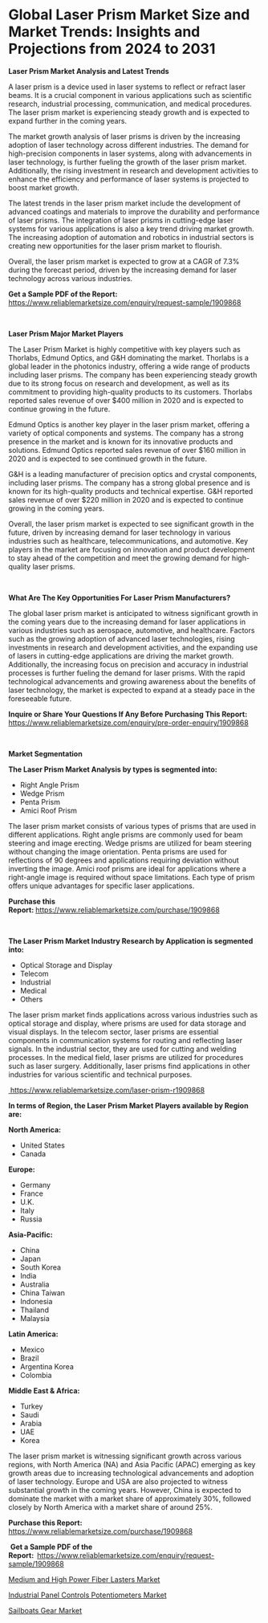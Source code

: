 <p><h1>Global Laser Prism Market Size and Market Trends: Insights and Projections from 2024 to 2031</h1></p><p><strong>Laser Prism Market Analysis and Latest Trends</strong></p>
<p><p>A laser prism is a device used in laser systems to reflect or refract laser beams. It is a crucial component in various applications such as scientific research, industrial processing, communication, and medical procedures. The laser prism market is experiencing steady growth and is expected to expand further in the coming years.</p><p>The market growth analysis of laser prisms is driven by the increasing adoption of laser technology across different industries. The demand for high-precision components in laser systems, along with advancements in laser technology, is further fueling the growth of the laser prism market. Additionally, the rising investment in research and development activities to enhance the efficiency and performance of laser systems is projected to boost market growth.</p><p>The latest trends in the laser prism market include the development of advanced coatings and materials to improve the durability and performance of laser prisms. The integration of laser prisms in cutting-edge laser systems for various applications is also a key trend driving market growth. The increasing adoption of automation and robotics in industrial sectors is creating new opportunities for the laser prism market to flourish.</p><p>Overall, the laser prism market is expected to grow at a CAGR of 7.3% during the forecast period, driven by the increasing demand for laser technology across various industries.</p></p>
<p><strong>Get a Sample PDF of the Report:&nbsp;</strong> <a href="https://www.reliablemarketsize.com/enquiry/request-sample/1909868">https://www.reliablemarketsize.com/enquiry/request-sample/1909868</a></p>
<p>&nbsp;</p>
<p><strong>Laser Prism Major Market Players</strong></p>
<p><p>The Laser Prism Market is highly competitive with key players such as Thorlabs, Edmund Optics, and G&H dominating the market. Thorlabs is a global leader in the photonics industry, offering a wide range of products including laser prisms. The company has been experiencing steady growth due to its strong focus on research and development, as well as its commitment to providing high-quality products to its customers. Thorlabs reported sales revenue of over $400 million in 2020 and is expected to continue growing in the future.</p><p>Edmund Optics is another key player in the laser prism market, offering a variety of optical components and systems. The company has a strong presence in the market and is known for its innovative products and solutions. Edmund Optics reported sales revenue of over $160 million in 2020 and is expected to see continued growth in the future.</p><p>G&H is a leading manufacturer of precision optics and crystal components, including laser prisms. The company has a strong global presence and is known for its high-quality products and technical expertise. G&H reported sales revenue of over $220 million in 2020 and is expected to continue growing in the coming years.</p><p>Overall, the laser prism market is expected to see significant growth in the future, driven by increasing demand for laser technology in various industries such as healthcare, telecommunications, and automotive. Key players in the market are focusing on innovation and product development to stay ahead of the competition and meet the growing demand for high-quality laser prisms.</p></p>
<p>&nbsp;</p>
<p><strong>What Are The Key Opportunities For Laser Prism Manufacturers?</strong></p>
<p><p>The global laser prism market is anticipated to witness significant growth in the coming years due to the increasing demand for laser applications in various industries such as aerospace, automotive, and healthcare. Factors such as the growing adoption of advanced laser technologies, rising investments in research and development activities, and the expanding use of lasers in cutting-edge applications are driving the market growth. Additionally, the increasing focus on precision and accuracy in industrial processes is further fueling the demand for laser prisms. With the rapid technological advancements and growing awareness about the benefits of laser technology, the market is expected to expand at a steady pace in the foreseeable future.</p></p>
<p><strong>Inquire or Share Your Questions If Any Before Purchasing This Report:</strong> <a href="https://www.reliablemarketsize.com/enquiry/pre-order-enquiry/1909868">https://www.reliablemarketsize.com/enquiry/pre-order-enquiry/1909868</a></p>
<p>&nbsp;</p>
<p><strong>Market Segmentation</strong></p>
<p><strong>The Laser Prism Market Analysis by types is segmented into:</strong></p>
<p><ul><li>Right Angle Prism</li><li>Wedge Prism</li><li>Penta Prism</li><li>Amici Roof Prism</li></ul></p>
<p><p>The laser prism market consists of various types of prisms that are used in different applications. Right angle prisms are commonly used for beam steering and image erecting. Wedge prisms are utilized for beam steering without changing the image orientation. Penta prisms are used for reflections of 90 degrees and applications requiring deviation without inverting the image. Amici roof prisms are ideal for applications where a right-angle image is required without space limitations. Each type of prism offers unique advantages for specific laser applications.</p></p>
<p><strong>Purchase this Report:&nbsp;</strong><a href="https://www.reliablemarketsize.com/purchase/1909868">https://www.reliablemarketsize.com/purchase/1909868</a></p>
<p>&nbsp;</p>
<p><strong>The Laser Prism Market Industry Research by Application is segmented into:</strong></p>
<p><ul><li>Optical Storage and Display</li><li>Telecom</li><li>Industrial</li><li>Medical</li><li>Others</li></ul></p>
<p><p>The laser prism market finds applications across various industries such as optical storage and display, where prisms are used for data storage and visual displays. In the telecom sector, laser prisms are essential components in communication systems for routing and reflecting laser signals. In the industrial sector, they are used for cutting and welding processes. In the medical field, laser prisms are utilized for procedures such as laser surgery. Additionally, laser prisms find applications in other industries for various scientific and technical purposes.</p></p>
<p><a href="https://www.reliablemarketsize.com/laser-prism-r1909868">&nbsp;https://www.reliablemarketsize.com/laser-prism-r1909868</a></p>
<p><strong>In terms of Region, the Laser Prism Market Players available by Region are:</strong></p>
<p>
    <p> <strong> North America: </strong>
        <ul>
            <li>United States</li>
            <li>Canada</li>
        </ul>
        </p> 
    <p> <strong> Europe: </strong>
        <ul>
            <li>Germany</li>
            <li>France</li>
            <li>U.K.</li>
            <li>Italy</li>
            <li>Russia</li>
        </ul>
        </p> 
    <p> <strong> Asia-Pacific: </strong>
        <ul>
            <li>China</li>
            <li>Japan</li>
            <li>South Korea</li>
            <li>India</li>
            <li>Australia</li>
            <li>China Taiwan</li>
            <li>Indonesia</li>
            <li>Thailand</li>
            <li>Malaysia</li>
        </ul>
        </p> 
    <p> <strong> Latin America: </strong>
        <ul>
            <li>Mexico</li>
            <li>Brazil</li>
            <li>Argentina Korea</li>
            <li>Colombia</li>
        </ul>
        </p> 
    <p> <strong> Middle East & Africa: </strong>
        <ul>
            <li>Turkey</li>
            <li>Saudi</li>
            <li>Arabia</li>
            <li>UAE</li>
            <li>Korea</li>
        </ul>
    </p>
    </p>
<p><p>The laser prism market is witnessing significant growth across various regions, with North America (NA) and Asia Pacific (APAC) emerging as key growth areas due to increasing technological advancements and adoption of laser technology. Europe and USA are also projected to witness substantial growth in the coming years. However, China is expected to dominate the market with a market share of approximately 30%, followed closely by North America with a market share of around 25%.</p></p>
<p><strong>Purchase this Report: </strong><a href="https://www.reliablemarketsize.com/purchase/1909868">https://www.reliablemarketsize.com/purchase/1909868</a></p>
<p>&nbsp;<strong>Get a Sample PDF of the Report:&nbsp;&nbsp;</strong><a href="https://www.reliablemarketsize.com/enquiry/request-sample/1909868">https://www.reliablemarketsize.com/enquiry/request-sample/1909868</a></p>
<p><strong></strong></p>
<p><p><a href="https://medium.com/@maryroseguilty/market-forecast-global-medium-and-high-power-fiber-lasters-trends-and-impact-analysis-2024-9b1c28687472">Medium and High Power Fiber Lasters Market</a></p><p><a href="https://medium.com/@caseywiza1946/global-industrial-panel-controls-potentiometers-market-size-and-market-trends-analysis-by-regional-b7066c83b8b3">Industrial Panel Controls Potentiometers Market</a></p><p><a href="https://medium.com/@joshavis90/sailboats-gear-market-share-and-new-trends-analysis-by-its-type-application-end-use-and-forecast-921a678c8deb">Sailboats Gear Market</a></p></p>